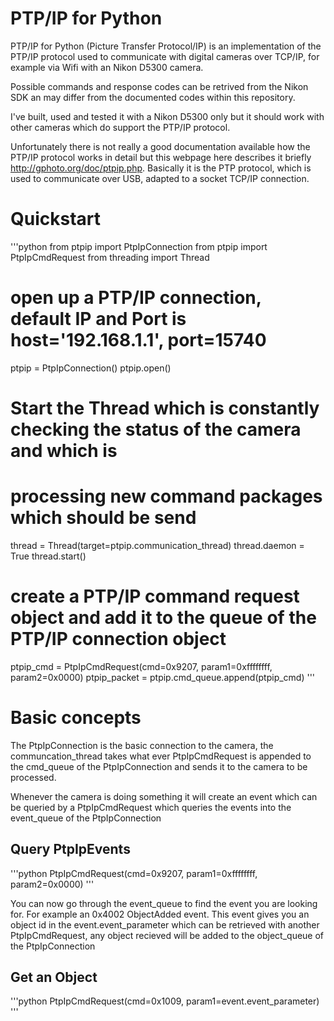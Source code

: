 # PTP/IP for Python
PTP/IP for Python (Picture Transfer Protocol/IP) is an implementation of the PTP/IP protocol used to communicate with digital cameras over TCP/IP, for example via Wifi with an Nikon D5300 camera.

Possible commands and response codes can be retrived from the Nikon SDK an may differ from the documented codes within this repository.

I've built, used and tested it with a Nikon D5300 only but it should work with other cameras which do support the PTP/IP protocol. 

Unfortunately there is not really a good documentation available how the PTP/IP protocol works in detail but this webpage here describes it briefly http://gphoto.org/doc/ptpip.php. Basically it is the PTP protocol, which is used to communicate over USB, adapted to a socket TCP/IP connection.

# Quickstart
'''python
from ptpip import PtpIpConnection
from ptpip import PtpIpCmdRequest
from threading import Thread

# open up a PTP/IP connection, default IP and Port is host='192.168.1.1', port=15740
ptpip = PtpIpConnection()
ptpip.open()

# Start the Thread which is constantly checking the status of the camera and which is
# processing new command packages which should be send
thread = Thread(target=ptpip.communication_thread)
thread.daemon = True
thread.start()

# create a PTP/IP command request object and add it to the queue of the PTP/IP connection object
ptpip_cmd = PtpIpCmdRequest(cmd=0x9207, param1=0xffffffff, param2=0x0000)
ptpip_packet = ptpip.cmd_queue.append(ptpip_cmd)
'''

# Basic concepts

The PtpIpConnection is the basic connection to the camera, the communcation_thread takes what ever PtpIpCmdRequest is appended to the cmd_queue of the PtpIpConnection and sends it to the camera to be processed. 

Whenever the camera is doing something it will create an event which can be queried by a PtpIpCmdRequest which queries the events into the event_queue of the PtpIpConnection

## Query PtpIpEvents
'''python
PtpIpCmdRequest(cmd=0x9207, param1=0xffffffff, param2=0x0000)
'''

You can now go through the event_queue to find the event you are looking for. For example an 0x4002 ObjectAdded event. This event gives you an object id in the event.event_parameter which can be retrieved with another PtpIpCmdRequest, any object recieved will be added to the object_queue of the PtpIpConnection

## Get an Object
'''python
PtpIpCmdRequest(cmd=0x1009, param1=event.event_parameter)
'''
